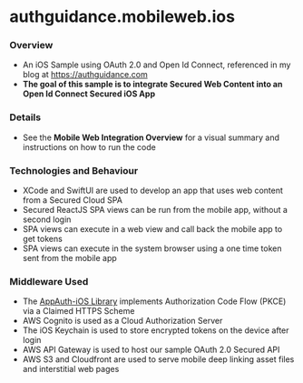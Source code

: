 # authguidance.mobileweb.ios

### Overview

* An iOS Sample using OAuth 2.0 and Open Id Connect, referenced in my blog at https://authguidance.com
* **The goal of this sample is to integrate Secured Web Content into an Open Id Connect Secured iOS App**

### Details

* See the **Mobile Web Integration Overview** for a visual summary and instructions on how to run the code

### Technologies and Behaviour

* XCode and SwiftUI are used to develop an app that uses web content from a Secured Cloud SPA
* Secured ReactJS SPA views can be run from the mobile app, without a second login 
* SPA views can execute in a web view and call back the mobile app to get tokens
* SPA views can execute in the system browser using a one time token sent from the mobile app

### Middleware Used

* The [AppAuth-iOS Library](https://github.com/openid/AppAuth-iOS) implements Authorization Code Flow (PKCE) via a Claimed HTTPS Scheme
* AWS Cognito is used as a Cloud Authorization Server
* The iOS Keychain is used to store encrypted tokens on the device after login
* AWS API Gateway is used to host our sample OAuth 2.0 Secured API
* AWS S3 and Cloudfront are used to serve mobile deep linking asset files and interstitial web pages
